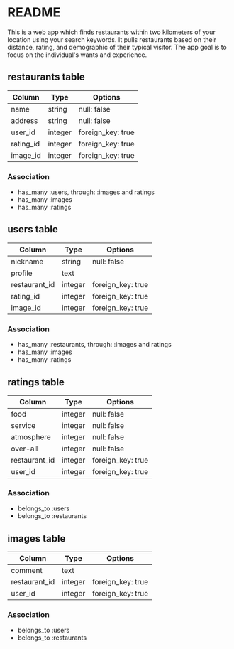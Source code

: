 # README

This is a web app which finds restaurants within two kilometers of your location using your search keywords. It pulls restaurants based on their distance, rating, and demographic of their typical visitor. The app goal is to focus on the individual's wants and experience.

##  restaurants table

|Column|Type|Options|
|------|----|-------|
|name|string|null: false|
|address|string|null: false|
|user_id|integer|foreign_key: true|
|rating_id|integer|foreign_key: true|
|image_id|integer|foreign_key: true|

### Association

- has_many :users, through: :images and ratings
- has_many :images
- has_many :ratings

## users table

|Column|Type|Options|
|------|----|-------|
|nickname|string|null: false|
|profile|text|
|restaurant_id|integer|foreign_key: true|
|rating_id|integer|foreign_key: true|
|image_id|integer|foreign_key: true|

### Association

- has_many :restaurants, through: :images and ratings
- has_many :images
- has_many :ratings

## ratings table

|Column|Type|Options|
|------|----|-------|
|food|integer|null: false|
|service|integer|null: false|
|atmosphere|integer|null: false|
|over-all|integer|null: false|
|restaurant_id|integer|foreign_key: true|
|user_id|integer|foreign_key: true|

### Association

- belongs_to :users
- belongs_to :restaurants

## images table

|Column|Type|Options|
|------|----|-------|
|comment|text|
|restaurant_id|integer|foreign_key: true|
|user_id|integer|foreign_key: true|

### Association

- belongs_to :users
- belongs_to :restaurants

